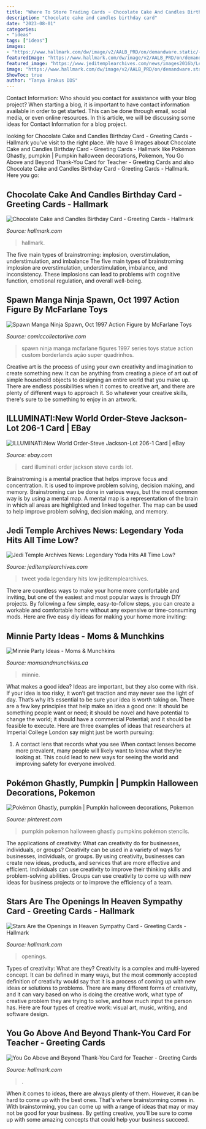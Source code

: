 ```yaml
---
title: "Where To Store Trading Cards ~ Chocolate Cake And Candles Birthday Card"
description: "Chocolate cake and candles birthday card"
date: "2023-08-01"
categories:
- "ideas"
tags: ["ideas"]
images:
- "https://www.hallmark.com/dw/image/v2/AALB_PRD/on/demandware.static/-/Sites-hallmark-master/default/dw0a22f67c/images/finished-goods/Night-Sky-With-Stars-Sympathy-Card_299YYS1454_04.jpg?sw=1200&amp;sh=1200&amp;sm=fit"
featuredImage: "https://www.hallmark.com/dw/image/v2/AALB_PRD/on/demandware.static/-/Sites-hallmark-master/default/dw0a22f67c/images/finished-goods/Night-Sky-With-Stars-Sympathy-Card_299YYS1454_04.jpg?sw=1200&amp;sh=1200&amp;sm=fit"
featured_image: "https://www.jeditemplearchives.com/news/images2016b/LegendaryYodaClearance02.JPG"
image: "https://www.hallmark.com/dw/image/v2/AALB_PRD/on/demandware.static/-/Sites-hallmark-master/default/dw1c7c704d/images/finished-goods/Stars-Teacher-Thank-You-Card_399T2128_01.jpg?sw=1920"
ShowToc: true
author: "Tanya Brakus DDS"
---
```



Contact Information: Who should you contact for assistance with your blog project?
When starting a blog, it is important to have contact information available in order to get started. This can be done through email, social media, or even online resources. In this article, we will be discussing some ideas for Contact Information for a blog project.

	

		
looking for Chocolate Cake and Candles Birthday Card - Greeting Cards - Hallmark you've visit to the right place. We have 8 Images about Chocolate Cake and Candles Birthday Card - Greeting Cards - Hallmark like Pokémon Ghastly, pumpkin | Pumpkin halloween decorations, Pokemon, You Go Above and Beyond Thank-You Card for Teacher - Greeting Cards and also Chocolate Cake and Candles Birthday Card - Greeting Cards - Hallmark. Here you go:
		
    
## Chocolate Cake And Candles Birthday Card - Greeting Cards - Hallmark

<img loading=lazy src="https://www.hallmark.com/dw/image/v2/AALB_PRD/on/demandware.static/-/Sites-hallmark-master/default/dw0c09a9b3/images/finished-goods/Chocolate-Cake-and-Candles-Birthday-Card-root-239LGH1196_PV.1.LGH1196.jpg_Source_Image.jpg" onerror="this.onerror=null;this.src='https://tse2.mm.bing.net/th?id=OIP.6OgPx3lVHrNnR05kL4jcaQHaKz&amp;pid=15.1';" alt="Chocolate Cake and Candles Birthday Card - Greeting Cards - Hallmark">

_Source: hallmark.com_

>hallmark. 

	

The five main types of brainstroming: implosion, overstimulation, understimulation, and imbalance
The five main types of brainstroming implosion are overstimulation, understimulation, imbalance, and inconsistency. These implosions can lead to problems with cognitive function, emotional regulation, and overall well-being.

    
## Spawn Manga Ninja Spawn, Oct 1997 Action Figure By McFarlane Toys

<img loading=lazy src="http://images.comiccollectorlive.com/covers/7b7/7b791348-d280-46e7-8b16-e68ed658772c_tn.jpg" onerror="this.onerror=null;this.src='https://tse1.mm.bing.net/th?id=OIP.BHLGZE0SD6QfVyBt2azxmgAAAA&amp;pid=15.1';" alt="Spawn Manga Ninja Spawn, Oct 1997 Action Figure by McFarlane Toys">

_Source: comiccollectorlive.com_

>spawn ninja manga mcfarlane figures 1997 series toys statue action custom borderlands ação super quadrinhos. 

	

Creative art is the process of using your own creativity and imagination to create something new. It can be anything from creating a piece of art out of simple household objects to designing an entire world that you make up. There are endless possibilities when it comes to creative art, and there are plenty of different ways to approach it. So whatever your creative skills, there's sure to be something to enjoy in an artwork.

    
## ILLUMINATI:New World Order-Steve Jackson-Lot 206-1 Card | EBay

<img loading=lazy src="http://i.ebayimg.com/images/i/120949811258-0-1/s-l1000.jpg" onerror="this.onerror=null;this.src='https://tse1.mm.bing.net/th?id=OIP.gwxcy-qORQDcy9q7fLA23AHaLF&amp;pid=15.1';" alt="ILLUMINATI:New World Order-Steve Jackson-Lot 206-1 Card | eBay">

_Source: ebay.com_

>card illuminati order jackson steve cards lot. 

	

Brainstroming is a mental practice that helps improve focus and concentration. It is used to improve problem solving, decision making, and memory. Brainstroming can be done in various ways, but the most common way is by using a mental map. A mental map is a representation of the brain in which all areas are highlighted and linked together. The map can be used to help improve problem solving, decision making, and memory.

    
## Jedi Temple Archives News: Legendary Yoda Hits All Time Low?

<img loading=lazy src="https://www.jeditemplearchives.com/news/images2016b/LegendaryYodaClearance02.JPG" onerror="this.onerror=null;this.src='https://tse4.mm.bing.net/th?id=OIP.u75N1NYC8riuzSS7HVQ5igHaJ4&amp;pid=15.1';" alt="Jedi Temple Archives News: Legendary Yoda Hits All Time Low?">

_Source: jeditemplearchives.com_

>tweet yoda legendary hits low jeditemplearchives. 

	

There are countless ways to make your home more comfortable and inviting, but one of the easiest and most popular ways is through DIY projects. By following a few simple, easy-to-follow steps, you can create a workable and comfortable home without any expensive or time-consuming mods. Here are five easy diy ideas for making your home more inviting: 

    
## Minnie Party Ideas - Moms &amp; Munchkins

<img loading=lazy src="https://www.momsandmunchkins.ca/wp-content/uploads/2015/07/minnie-mouse-party-table-4-m.jpg" onerror="this.onerror=null;this.src='https://tse4.mm.bing.net/th?id=OIP.XJRVIyIgveaxvMKBR-WcRwHaLH&amp;pid=15.1';" alt="Minnie Party Ideas - Moms &amp; Munchkins">

_Source: momsandmunchkins.ca_

>minnie. 

	

What makes a good idea?
Ideas are important, but they also come with risk. If your idea is too risky, it won’t get traction and may never see the light of day. That’s why it’s essential to be sure your idea is worth taking on. There are a few key principles that help make an idea a good one: It should be something people want or need; it should be novel and have potential to change the world; it should have a commercial Potential; and it should be feasible to execute. Here are three examples of ideas that researchers at Imperial College London say might just be worth pursuing: 
1. A contact lens that records what you see When contact lenses become more prevalent, many people will likely want to know what they’re looking at. This could lead to new ways for seeing the world and improving safety for everyone involved.

    
## Pokémon Ghastly, Pumpkin | Pumpkin Halloween Decorations, Pokemon

<img loading=lazy src="https://i.pinimg.com/736x/05/a0/93/05a093a8710d7acd967e9da8a40b7c7a--pumpkins-homemade.jpg" onerror="this.onerror=null;this.src='https://tse1.mm.bing.net/th?id=OIP.oh57HEi_VWCt4K05hNB9ZQHaJ3&amp;pid=15.1';" alt="Pokémon Ghastly, pumpkin | Pumpkin halloween decorations, Pokemon">

_Source: pinterest.com_

>pumpkin pokemon halloween ghastly pumpkins pokémon stencils. 

	

The applications of creativity: What can creativity do for businesses, individuals, or groups?
Creativity can be used in a variety of ways for businesses, individuals, or groups. By using creativity, businesses can create new ideas, products, and services that are more effective and efficient. Individuals can use creativity to improve their thinking skills and problem-solving abilities. Groups can use creativity to come up with new ideas for business projects or to improve the efficiency of a team.

    
## Stars Are The Openings In Heaven Sympathy Card - Greeting Cards - Hallmark

<img loading=lazy src="https://www.hallmark.com/dw/image/v2/AALB_PRD/on/demandware.static/-/Sites-hallmark-master/default/dw0a22f67c/images/finished-goods/Night-Sky-With-Stars-Sympathy-Card_299YYS1454_04.jpg?sw=1200&amp;sh=1200&amp;sm=fit" onerror="this.onerror=null;this.src='https://tse1.mm.bing.net/th?id=OIP.NbT8Fi9fBXiQepRwkqmclwHaHa&amp;pid=15.1';" alt="Stars Are the Openings in Heaven Sympathy Card - Greeting Cards - Hallmark">

_Source: hallmark.com_

>openings. 

	

Types of creativity: What are they?
Creativity is a complex and multi-layered concept. It can be defined in many ways, but the most commonly accepted definition of creativity would say that it is a process of coming up with new ideas or solutions to problems. There are many different forms of creativity, and it can vary based on who is doing the creative work, what type of creative problem they are trying to solve, and how much input the person has. Here are four types of creative work: visual art, music, writing, and software design.

    
## You Go Above And Beyond Thank-You Card For Teacher - Greeting Cards

<img loading=lazy src="https://www.hallmark.com/dw/image/v2/AALB_PRD/on/demandware.static/-/Sites-hallmark-master/default/dw1c7c704d/images/finished-goods/Stars-Teacher-Thank-You-Card_399T2128_01.jpg?sw=1920" onerror="this.onerror=null;this.src='https://tse4.mm.bing.net/th?id=OIP.iToEhhAABcjYDO-zfXN9TwHaHa&amp;pid=15.1';" alt="You Go Above and Beyond Thank-You Card for Teacher - Greeting Cards">

_Source: hallmark.com_

>. 

	

When it comes to ideas, there are always plenty of them. However, it can be hard to come up with the best ones. That's where brainstorming comes in. With brainstorming, you can come up with a range of ideas that may or may not be good for your business. By getting creative, you'll be sure to come up with some amazing concepts that could help your business succeed.

